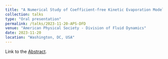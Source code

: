 ```yaml
---
title: "A Numerical Study of Coefficient-free Kinetic Evaporation Modeling in Liquid Hydrogen"
collection: talks
type: "Oral presentation"
permalink: /talks/2023-11-20-APS-DFD
venue: "American Physical Society - Division of Fluid Dynamics"
date: 2023-11-20
location: "Washington, DC, USA"
---
```


Link to the [Abstract](https://meetings.aps.org/Meeting/DFD23/Session/R36.8).